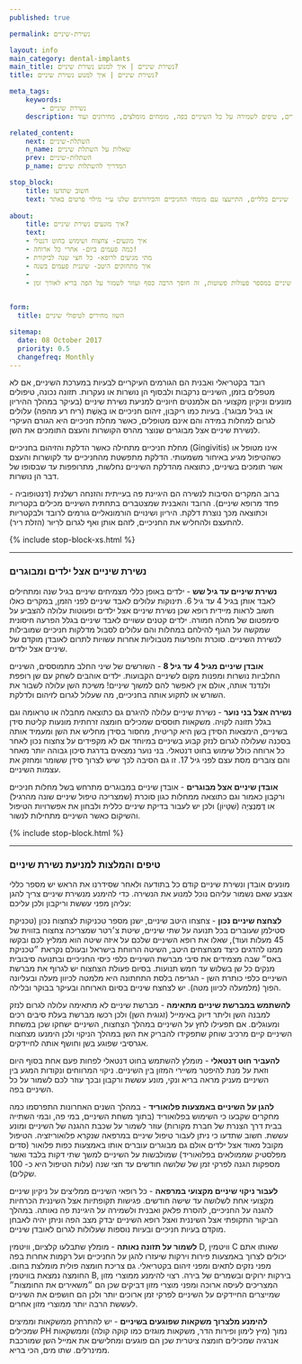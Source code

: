 ```yaml
---
published: true

permalink: נשירת-שיניים

layout: info
main_category: dental-implants
main_title: נשירת שיניים | איך למנוע נשירת שיניים?
title: נשירת שיניים | איך למנוע נשירת שיניים?

meta_tags:
    keywords:
        - נשירת שיניים
    description: כיצד מונעים נשירת שיניים? מדוע נגרמת נשירת שיניים? נשירה אצל ילדים ומבוגרים, טיפים לשמירה על כל השיניים בפה, מומחים מומלצים, מחירונים ועוד

related_content:
    next: השתלת-שיניים
    n_name: שאלות על השתלת שיניים
    prev: השתלות-שיניים
    p_name: המדריך להשתלות שיניים

stop_block: 
    title: חשוב שתדעו
    text: סובלים מנשירת שיניים בלסת? מעוניינים להחזיר את היכולת לאכול ולחייך ללא כל מגבלה? השתלות שיניים, גשרים דנטליים ותותבות הם פתרונות מתאימים! חשוב רק שתעברו את ההליך ע״י כירורגים מנוסים ולא אצל רופאי שיניים כלליים, התייעצו עם מומחי החניכיים והכירורגים שלנו ע״י מילוי פרטים באתר.
    
about:
    title: איך מונעים נשירת שיניים?
    text: 
    - איך מונעים- צחצוח ושימוש בחוט דנטלי
    - כמה פעמים ביום- אחרי כל ארוחה!
    - מתי מגיעים לרופא- כל חצי שנה לביקורת
    - איך מתחזקים היטב- שיננית פעמים בשנה
    - 
    - כל אחד יכול למנוע נשירת שיניים במספר פעולות פשוטות, זה חוסך הרבה כסף ועוזר לשמור על הפה בריא לאורך זמן.

   
form:
  title: השוו מחירים לטיפולי שיניים

sitemap: 
  date: 08 October 2017
  priority: 0.5
  changefreq: Monthly
---
```

רובד בקטריאלי ואבנית הם הגורמים העיקריים לבעיות במערכת השיניים,  אם לא מטפלים בזמן, השיניים נרקבות ולבסוף הן נושרות או נעקרות. תזונה נכונה, טיפולים מונעים וניקיון מקצועי הם אלמנטים חיוניים למניעת נשירת שיניים (בעיקר במהלך ההיריון או בגיל מבוגר). בעיות כמו ריקבון, זיהום חניכיים או בָּאֶשֶׁת (ריח רע מהפה) עלולים לגרום למחלות במידה והם אינם מטופלים, כאשר מחלת חניכיים היא הגורם העיקרי לנשירת שיניים אצל מבוגרים שנוצר מהרס הקושרות והעצם התומכים את השן. 

מחלת חניכיים מתחילה כאשר הדלקת והזיהום בחניכיים (Gingivitis) אינו מטופל או כשהטיפול מגיע באיחור משמעותי. הדלקת מתפשטת מהחניכיים עד לקושרות והעצם אשר תומכים בשיניים, כתוצאה מהדלקת השיניים נחלשות, מתרופפות עד שבסופו של דבר הן נושרות. 

ברוב המקרים הסיבות לנשירה הם היגיינת פה בעייתית והזנחה רשלנית (דנטופוביה - פחד מרופא שיניים). הרובד והאבנית שמצטברים בתחתית השיניים מכילים בקטריות וכתוצאה מכך נוצרת דלקת. היריון ושינויים הורמונאליים גורמים לרובד ולבקטריות להתעצם ולהחליש את החניכיים, לזהם אותן ואף לגרום לרִיּוּר (הזלת ריר).

 {% include stop-block-xs.html %}  

- - - - - -

###  נשירת שיניים אצל ילדים ומבוגרים

**נשירת שיניים עד גיל שש** - ילדים באופן כללי מצמיחים שיניים בגיל שנה ומתחילים לאבד אותן בגיל 4 עד גיל 6. תינוקות עלולים לאבד שיניים לפני הזמן, במקרים כאלו חשוב לראות מיידית רופא שכן נשירת שיניים אצל ילדים ופעוטות עלולה להצביע על סימפטום של מחלה חמורה. ילדים קטנים עשויים לאבד שיניים בגלל הפרעה חיסונית שמקשה על הגוף להילחם במחלות והם עלולים לסבול מדלקות חניכיים שמובילות לנשירת השיניים. סוכרת והפרעות מטבוליות אחרות עשויות לתרום לאובדן מוקדם של שיניים אצל ילדים. 

**אובדן שיניים מגיל 4 עד גיל 8** - השורשים של שיני החלב מתמוססים, השיניים החלביות נושרות ומפנות מקום לשיניים הקבועות. ילדים אוהבים לשחק עם שן רופפת ולנדנד אותה, אולם אין לאפשר להם למשוך שיניים! משיכת השן עלולה לשבור את השורש או לתקוע אותה בחניכיים, מה שעלול לגרום לזיהום ולדלקת.

**נשירה אצל בני נוער** - נשירת שיניים עלולה להיגרם גם כתוצאה מחבלה או טראומה וגם בגלל תזונה לקויה. משקאות תוססים שמכילים חומצה זרחתית מונעות קליטת סידן בשיניים, הימצאות הסידן בשן היא קריטית, מחסור בסידן מחליש את השן ומעמיד אותה בסכנה שעלולה לגרום לנזק קבוע בשיניים במיוחד אם לא מקפידים על צחצוח נכון לאחר כל ארוחה כולל שימוש בחוט דנטאלי. בני נוער נמצאים בדרגת סיכון גבוהה יותר מאחר והם צוברים מסת עצם לפני גיל 17. זו גם הסיבה לכך שיש לצרוך סידן ששומר ומחזק את עצמות השיניים.

**אובדן שיניים אצל מבוגרים** -  אובדן שיניים במבוגרים מתרחש בשל מחלות חניכיים ורקבון כאמור וגם כתוצאה ממחלות כגון סוכרת (שמצריכה טיפול שיניים שונה מהרגיל) או דֶּמֶנְצְיָה (שִׁטָּיוֹן) ולכן יש לעבור בדיקת שיניים כללית ולבחון את אפשרויות הטיפול והשיקום כאשר השיניים מתחילות לנשור.

 {% include stop-block.html %}  

- - - - - -

###  טיפים והמלצות למניעת נשירת שיניים

מונעים אובדן ונשירת שיניים קודם כל בתודעה ולאחר שסידרנו את הראש יש מספר כללי אצבע שאם נשמור עליהם נוכל למנוע את הנשירה. כדי להימנע מנשירת שיניים צריך להגן עליהן מפני עששת וריקבון ולכן עליכם:

**לצחצח שיניים נכון** - צחצחו היטב שיניים, ישנן מספר טכניקות לצחצוח נכון (טכניקת סטילמן שעוברים בכל תנועה על שתי שיניים, שיטת צ׳רטר שמצריכה צחצוח בזווית של 45 מעלות ועוד), שאלו את רופא השיניים שלכם על איזה שיטה הוא ממליץ לכם ובקשו ממנו להדגים כיצד מצחצחים היטב, השיטה הרווחת בישראל ובעולם נקראת ״טכניקת באס״ שבה מצמידים את סיבי מברשת השיניים כלפי כיסי החניכיים ובתנועה סיבובית מנקים כל שן בשלוש עד חמש תנועות. בסיום פעולת הצחצוח יש לגרוף את מברשת השיניים כלפי כותרת השן - הגריפה בלסת התחתונה היא מלמטה לכיוון מעלה ובעליונה הפוך (מלמעלה לכיוון מטה).  יש לצחצח שיניים בסיום הארוחה ובעיקר בבוקר ובלילה.

**להשתמש במברשת שיניים מתאימה** - מברשת שיניים לא מתאימה עלולה לגרום לנזק למבנה השן וליתר דיוק באימייל (זגוגית השן) ולכן רכשו מברשת בעלת סיבים רכים ומעוגלים. אם תפעילו לחץ על השיניים במהלך הצחצוח, השיניים ישחקו שכן במשחת השיניים קיים מרכיב שוחק שתפקידו להבריק את השן במהלך הניקוי ולכן הימנעו מצחצוח אגרסיבי שפוגע בשן וחושף אותה לחיידקים.

**להעביר חוט דנטאלי** - מומלץ להשתמש בחוט דנטאלי לפחות פעם אחת בסוף היום וזאת על מנת להיפטר משיירי המזון בין השיניים. ניקוי המרווחים ונקודות המגע בין השיניים מעניק מראה בריא ונקי, מונע עששת ורקבון ובכך עוזר לכם לשמור על כל השיניים בפה.

**להגן על השיניים באמצעות פלואוריד** - במהלך השנים האחרונות התפרסמו כמה מחקרים שקבעו כי השימוש בפלואוריד (בתוך משחת השיניים, במי פה, ובמי השתייה בבית דרך הצנרת של חברת מקורות) עוזר לשמור על שכבת ההגנה של השיניים ומונע עששת. חשוב שתדעו כי ניתן לעבור טיפול שיניים במרפאה שנקרא פלואוריזציה. הטיפול מקובל מאוד אצל ילדים אולם גם מבוגרים עוברים אותו באמצעות כפות פלואור (סדים מפלסטיק שממולאים בפלואוריד) שמולבשות על השיניים למשך שתי דקות בלבד ואשר מספקות הגנה לפרקי זמן של שלושה חודשים עד חצי שנה (עלות הטיפול היא כ- 100 שקלים).

**לעבור ניקוי שיניים מקצועי במרפאה** - כל רופאי השיניים ממליצים על ניקיון שיניים מקצועי אחת לשלושה עד שישה חודשים. פגישות תקופתיות אצל השיננית הכרחיות להגנה על החניכיים, להסרת פלאק ואבנית ולשמירה על היגיינת פה נאותה. במהלך הביקור התקופתי אצל השיננית ואצל רופא השיניים יבדק מצב הפה וניתן יהיה לאבחן מוקדם בעיות חניכיים ובעיות נוספות שעלולות לגרום לאובדן שיניים.

**לשמור על תזונה נאותה** - מומלץ שתבלעו קלציום, וויטמין D, וויטמין C שאותו אתם יכולים לצרוך באמצעות פירות וירקות שיעזרו להגן על החניכיים ועל רקמות אחרות בפה מפני נזקים לתאים ומפני זיהום בקטריאלי. גם צריכת חומצה פולית מומלצת בחום. החומצה נמצאת בוויטמין B, בירקות ירוקים ובשמרים של בירה. רצוי להימנע ממוצרי מזון המצריכים לעיסה ארוכה ומפני מוצרי מזון דביקים שכן הם ״משאירים את החומצות״ שמייצרים החיידקים על השיניים לפרקי זמן ארוכים יותר ולכן הם חושפים את השיניים לעששת הרבה יותר ממוצרי מזון אחרים.

**להימנע מלצרוך משקאות שפוגעים בשיניים** - יש להתרחק ממשקאות וממיצים שמכילים PH נמוך (מיץ לימון ופירות הדר, משקאות מוגזים כמו קוקה קולה) וממשקאות אנרגיה שמכילים חומצה ציטרית שכן הם פוגעים ומחלישים את אמייל השן שמורכבת ממינרלים. שתו מים, הכי בריא.